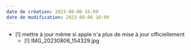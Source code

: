 ```yaml
---
date de création: 2023-08-06 16:09
date de modification: 2023-08-06 16:09
---
```

- [!] mettre à jour même si apple n'a plus de mise à jour officiellement
	- [!] IMG_20230806_154329.jpg